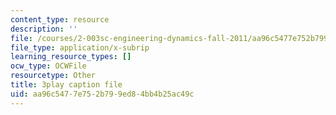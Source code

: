 ```yaml
---
content_type: resource
description: ''
file: /courses/2-003sc-engineering-dynamics-fall-2011/aa96c5477e752b799ed84bb4b25ac49c_osyKjTQuwlk.srt
file_type: application/x-subrip
learning_resource_types: []
ocw_type: OCWFile
resourcetype: Other
title: 3play caption file
uid: aa96c547-7e75-2b79-9ed8-4bb4b25ac49c
---
```

